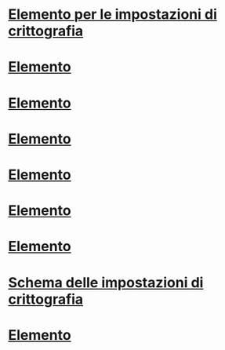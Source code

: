 # [Elemento <mscorlib> per le impostazioni di crittografia](mscorlib-element-for-cryptography-settings.md)
# [Elemento <cryptoNameMapping>](cryptonamemapping-element.md)
# [Elemento <oidMap>](oidmap-element.md)
# [Elemento <nameEntry>](nameentry-element.md)
# [Elemento <cryptographySettings>](cryptographysettings-element.md)
# [Elemento <cryptoClasses>](cryptoclasses-element.md)
# [Elemento <oidEntry>](oidentry-element.md)
# [Schema delle impostazioni di crittografia](index.md)
# [Elemento <cryptoClass>](cryptoclass-element.md)
